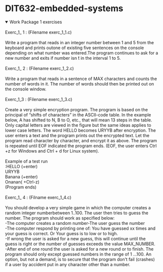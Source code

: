 # DIT632-embedded-systems


<details open>
<summary>Work Package 1 exercises</summary>
<br>
Exerc_1_ 1 : (Filename   exerc_1_1.c)
<br><br>
Write a program that reads in an integer number between 1 and 5 from the keyboard and prints outone of existing five sentences on the console depending on what number was entered.The program continues to ask for a new number and exits if number isn ́t in the interval 1 to 5.
<br><br>
Exerc_1_ 2 : (Filename   exerc_1_2.c)
<br><br>
Write a program that reads in a sentence of MAX characters and counts the number of words in it. The number of words should then be printed out on the console window.
<br><br>
Exerc_1_3 : (Filename   exerc_1_3.c)
<br><br>
Create a very simple encryption program. The program is based on the principal of “shifts of characters”   in the ASCII-code table. In the example below, A has shifted to N, B to O, etc., that will mean 13 steps in the table. Only capital letters are viewed in the figure but the same ideas applies to lower case letters. The word HELLO becomes URYYB after encryption. The user enters a text and the program prints out the encrypted text. Let the program read character by character, and encrypt it as above. The program is repeated until EOF indicated the program ends. (EOF, the user enters Ctrl +z for Windows and Ctrl + d for Linux system).
<br><br>
Example of a test run
<br>
:HELLO (+enter)
<br>
URYYB
<br>
Banana (+enter)
<br>
Onanan( +Ctrl-z)
<br>
(Program ends)
<br><br>
Exerc_1_ 4 : (Filname   exerc_1_4.c)
<br><br>
You should develop a very simple game in which the computer creates a random integer numberbetween 1..100.  The user then tries to guess the number. The program should work as specified below:
<br> 
-The computer creates a random number-The user guess the number
<br>
-The computer respond by printing one of: You have guessed xx times and your guess is correct. Or Your guess is to low or to high.
<br>
-If wrong the user is asked for a new guess, this will continue until the guess is right or the number of guesses exceeds the value MAX_NUMBER.
<br>
-After end of one round the user is asked for a new round or to finish. The program should only except guessed numbers in the range of  1 ...100.  An option, but not a demand, is to secure that the program don't fail (crashes)
if a user by accident put in any character other than a number.
</details>


